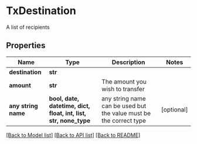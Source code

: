 # TxDestination

A list of recipients

## Properties
Name | Type | Description | Notes
------------ | ------------- | ------------- | -------------
**destination** | **str** |  | 
**amount** | **str** | The amount you wish to transfer | 
**any string name** | **bool, date, datetime, dict, float, int, list, str, none_type** | any string name can be used but the value must be the correct type | [optional]

[[Back to Model list]](../README.md#documentation-for-models) [[Back to API list]](../README.md#documentation-for-api-endpoints) [[Back to README]](../README.md)



